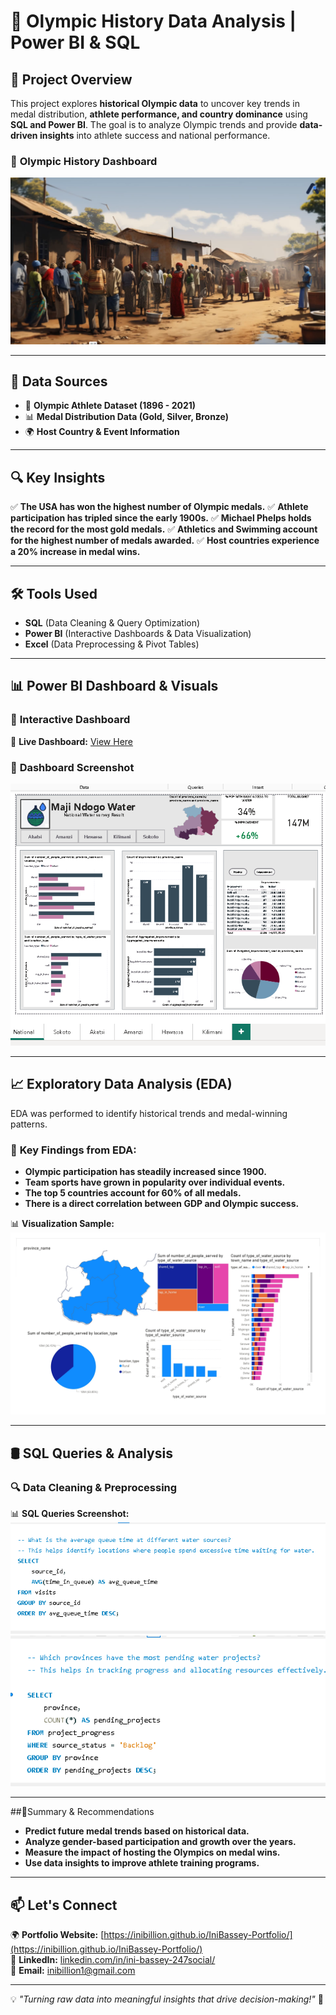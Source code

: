 # 🏅 Olympic History Data Analysis | Power BI & SQL  

## 📌 Project Overview 
This project explores **historical Olympic data** to uncover key trends in medal distribution, **athlete performance, and country dominance** using **SQL and Power BI**.
The goal is to analyze Olympic trends and provide **data-driven insights** into athlete success and national performance.  

### 📸 **Olympic History Dashboard**  
![Power BI Dashboard](https://github.com/Inibillion/Maji-Ndogo-Water-project/blob/main/Maji_Ndogo.PNG)

---

## 📂 Data Sources  
- 🏅 **Olympic Athlete Dataset (1896 - 2021)**
- 📊 **Medal Distribution Data (Gold, Silver, Bronze)**  
- 🌍 **Host Country & Event Information**  

---

## 🔍 Key Insights 
✅ **The USA has won the highest number of Olympic medals.** 
✅ **Athlete participation has tripled since the early 1900s.** 
✅ **Michael Phelps holds the record for the most gold medals.** 
✅ **Athletics and Swimming account for the highest number of medals awarded.** 
✅ **Host countries experience a 20% increase in medal wins.**   

---

## 🛠 Tools Used  
- **SQL** (Data Cleaning & Query Optimization)  
- **Power BI** (Interactive Dashboards & Data Visualization)  
- **Excel** (Data Preprocessing & Pivot Tables)  

---

## 📊 Power BI Dashboard & Visuals  
### 📌 **Interactive Dashboard**  
🔗 **Live Dashboard:** [View Here](https://yourpowerbidashboard.com)  

### 📸 **Dashboard Screenshot**  
![Power BI Dashboard](https://github.com/Inibillion/Maji-Ndogo-Water-project/blob/main/Maji%20Ndogo%20first.png)  

---

## 📈 Exploratory Data Analysis (EDA)  
EDA was performed to identify historical trends and medal-winning patterns.  
### 🔹 **Key Findings from EDA:**  
- **Olympic participation has steadily increased since 1900.**
- **Team sports have grown in popularity over individual events.**
- **The top 5 countries account for 60% of all medals.**
- **There is a direct correlation between GDP and Olympic success.**  

📊 **Visualization Sample:**  
![Data Distribution](https://github.com/Inibillion/Maji-Ndogo-Water-project/blob/main/Dashboard%203.jpg)  

---

## 🛢️ SQL Queries & Analysis  
### **🔍 Data Cleaning & Preprocessing**  

📊 **SQL Queries Screenshot:**  
![SQL Queries](https://github.com/Inibillion/Maji-Ndogo-Water-project/blob/main/maji%20sql%20query%201.png)  
![SQL Queries](https://github.com/Inibillion/Maji-Ndogo-Water-project/blob/main/maji%20sql%20query%202.png) 

---

##📌Summary & Recommendations
-  **Predict future medal trends based on historical data.**
- **Analyze gender-based participation and growth over the years.**
- **Measure the impact of hosting the Olympics on medal wins.**
- **Use data insights to improve athlete training programs.**  

---

## 📫 **Let's Connect**
🌍 **Portfolio Website:** [https://inibillion.github.io/IniBassey-Portfolio/](https://inibillion.github.io/IniBassey-Portfolio/)  
🔗 **LinkedIn:** [linkedin.com/in/ini-bassey-247social/](https://www.linkedin.com/in/ini-bassey-247social/)  
📩 **Email:** [inibillion1@gmail.com](https://mail.google.com/mail/u/0/#inbox)

---

💡 *"Turning raw data into meaningful insights that drive decision-making!"* 🚀 

